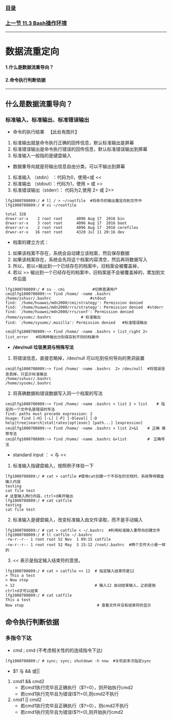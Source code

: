### [目录](https://github.com/Letitmiss/Linux-learning/blob/master/README.md)
### [上一节  11.3 Bash操作环境](https://github.com/Letitmiss/Linux-learning/edit/master/blog/11.3bash.md)
----
# 数据流重定向

#### 1.什么是数据流重导向？
#### 2.命令执行判断依据
----

## 什么是数据流重导向？

### 标准输入、标准输出、标准错误输出
 * 命令的执行结果   
   【此处有图片】   
 1. 标准输出就是命令执行正确的回传信息，默认标准输出是屏幕
 2. 标准错误输出是命令执行错误的回传信息，默认标准错误输出到屏幕
 3. 标准输入一般指的是键盘输入
 
 * 数据重导向就是将输出信息自由分类，可以不输出到屏幕
 1. 标准输入 （stdin） ：代码为0，使用<或 <<
 2. 标准输出 （stdout）：代码为1，使用 > 或 >>
 3. 标准错误输出（stderr）： 代码为2,使用 2> 或 2>>
 ````
lfg1000708009:/ # ll / > ~/rootfile  #将命令的输出重定向到文件中
lfg1000708009:/ # vi ~/rootfile 

total 328
drwxr-xr-x    2 root root      4096 Aug 17  2016 bin
drwxr-xr-x    3 root root      4096 Aug 17  2016 boot
drwxr-xr-x    2 root root      4096 Aug 17  2016 corefiles
drwxr-xr-x   16 root root      4320 Jul 11 20:16 dev
````
* 档案的建立方式：
1. 如果该档案不存在，系统会自动建立该档案，然后保存数据
2. 如果该档案存在，系统会先将这个档案内容清空，然后再将数据写入
3. 所以，若以>输出到一个已经存在的档案中，旧档案会被覆盖掉，
4. 若以 >> 输出到一个已经存在的档案中，旧档案是不会被覆盖掉的，累加到文件后面
````
lfg1000708009:/ # su - cmi            #切换普通用户
cmi@lfg1000708009:~> find /home/ -name .bashrc  
/home/sshusr/.bashrc                 #stdout
find: `/home/huawei/mdn2000/cmi/strategy': Permission denied
find: `/home/huawei/mdn2000/rrs/strategy': Permission denied  #stderr
find: `/home/huawei/mdn2000/rrs/conf': Permission denied
/home/sysomc/.bashrc             # 标准输出
find: `/home/sysomc/.mozilla': Permission denied   #标准错误输出

cmi@lfg1000708009:~> find /home/ -name .bashrc > list_right 2> list_error　　#将两种输出分别保存到不同的档案中
````
* **/dev/null 垃圾黑洞与特殊写法**
1. 将错误信息，直接忽略掉，/dev/null 可以吃到任何导向的黑洞装置
````
cmi@lfg1000708009:~> find /home/ -name .bashrc  2> /dev/null  #将错误信息丢掉，只显示标准输出
/home/sshusr/.bashrc
/home/sysomc/.bashrc
````
2. 将真确数据和错误数据写入同一个档案的写法
````
cmi@lfg1000708009:~> find /home/ -name .bashrc > list 2 > list    # 指定同一个文件名是错误的写法 
find: paths must precede expression: 2
Usage: find [-H] [-L] [-P] [-Olevel] [-D help|tree|search|stat|rates|opt|exec] [path...] [expression]
cmi@lfg1000708009:~> find /home/ -name .bashrc > list 2>&1    # 正确 推荐写法
cmi@lfg1000708009:~> find /home/ -name .bashrc &>list         #　正确写法
````
* standard input ： < 与 <<
1. 标准输入指键盘输入，按照例子体验一下
````
lfg1000708009:/ # cat > catfile #使用cat创建一个不存在的文档时，系统等待键盘输入内容
testing 
cat file test    
# 这里输入两行内容，ctrl+d离开输出
lfg1000708009:/ # cat catfile 
testing
cat file test
````
2. 标准输入是键盘输入，改变标准输入由文件读取，而不是手动输入
````
lfg1000708009:/ # cat > catfile < ~/.bashrc  #利用标准输入重导向创建文件
lfg1000708009:/ # ll catfile ~/.bashrc 
-rw-r--r-- 1 root root 52 Nov  1 09:15 catfile
-rw-r--r-- 1 root root 52 May  3 15:12 /root/.bashrc  #两个文件大小是一样的
````
3. << 表示是指定输入结束符的意思。
````
lfg1000708009:/ # cat > catfile << 12  # 指定输入结束符是12
> This a test
> Now stop
> 12                                   # 输入12 自动结束输入，之前是按ctrl+d才可以结束
lfg1000708009:/ # cat catfile      
This a test
Now stop                                # 查看文件并没有结束符的显示

````

## 命令执行判断依据

### 多指令下达
* cmd ; cmd (不考虑相关性的的连续指令下达)
```
lfg1000708009:/ # sync; sync; shutdown -h now  #关机前多次指定sync
````
* $? 与 && 或||
1. cmd1 && cmd2 
   * 若cmd1执行完毕且正确执行（$?=0），则开始执行cmd2
   * 若cmd1执行完毕且为错误($?!=0),则cmd2不执行
2. cmd1 || cmd2
   * 若cmd1执行完毕且正确执行（$?=0），则cmd2不执行
   * 若cmd1执行完毕且为错误($?!=0),则开始执行cmd2


